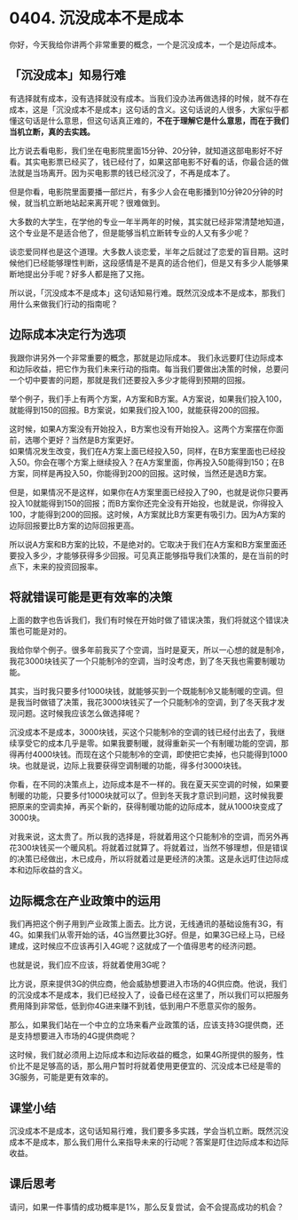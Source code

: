 # 0404. 沉没成本不是成本
你好，今天我给你讲两个非常重要的概念，一个是沉没成本，一个是边际成本。
## 「沉没成本」知易行难
有选择就有成本，没有选择就没有成本。当我们没办法再做选择的时候，就不存在成本，这是「沉没成本不是成本」这句话的含义。这句话说的人很多，大家似乎都懂这句话是什么意思，但这句话真正难的，**不在于理解它是什么意思，而在于我们当机立断，真的去实践。**

比方说去看电影，我们坐在电影院里面15分钟、20分钟，就知道这部电影好不好看。其实电影票已经买了，钱已经付了，如果这部电影不好看的话，你最合适的做法就是当场离开。因为买电影票的钱已经沉没了，不再是成本了。

但是你看，电影院里面要播一部烂片，有多少人会在电影播到10分钟20分钟的时候，就当机立断地站起来离开呢？很难做到。

大多数的大学生，在学他的专业一年半两年的时候，其实就已经非常清楚地知道，这个专业是不是适合他了，但是能够当机立断转专业的人又有多少呢？

谈恋爱同样也是这个道理。大多数人谈恋爱，半年之后就过了恋爱的盲目期。这时候他们已经能够理性判断，这段感情是不是真的适合他们，但是又有多少人能够果断地提出分手呢？好多人都是拖了又拖。

所以说，「沉没成本不是成本」这句话知易行难。既然沉没成本不是成本，那我们用什么来做我们行动的指南呢？
## 边际成本决定行为选项
我跟你讲另外一个非常重要的概念，那就是边际成本。
我们永远要盯住边际成本和边际收益，把它作为我们未来行动的指南。每当我们要做出决策的时候，总要问一个切中要害的问题，那就是我们还要投入多少才能得到预期的回报。

举个例子，我们手上有两个方案，A方案和B方案。A方案说，如果我们投入100，就能得到150的回报。B方案说，如果我们投入100，就能获得200的回报。

这时候，如果A方案没有开始投入，B方案也没有开始投入。这两个方案摆在你面前，选哪个更好？当然是B方案更好。<br>如果情况发生改变，我们在A方案上面已经投入50，同样，在B方案里面也已经投入50。你会在哪个方案上继续投入？在A方案里面，你再投入50能得到150；在B方案，同样是再投入50，你能得到200的回报。这时候，当然还是选B方案。

但是，如果情况不是这样，如果你在A方案里面已经投入了90，也就是说你只要再投入10就能得到150的回报；而B方案你还完全没有开始投，也就是说，你得投入100，才能得到200的回报。这时候，A方案就比B方案更有吸引力。因为A方案的边际回报要比B方案的边际回报更高。

所以说A方案和B方案的比较，不是绝对的。它取决于我们在A方案和B方案里面还要投入多少，才能够获得多少回报。可见真正能够指导我们决策的，是在当前的时点下，未来的投资回报率。
## 将就错误可能是更有效率的决策
上面的数字也告诉我们，我们有时候在开始时做了错误决策，我们将就这个错误决策也可能是对的。

我给你举个例子。很多年前我买了个空调，当时是夏天，所以一心想的就是制冷，我花3000块钱买了一个只能制冷的空调，当时没考虑，到了冬天我也需要制暖功能。

其实，当时我只要多付1000块钱，就能够买到一个既能制冷又能制暖的空调。但是我当时做错了决策，我花3000块钱买了一个只能制冷的空调，到了冬天我才发现问题。这时候我应该怎么做选择呢？

沉没成本不是成本，3000块钱，买这个只能制冷的空调的钱已经付出去了，我继续享受它的成本几乎是零。如果我要制暖，就得重新买一个有制暖功能的空调，那得再付4000块钱。而现在这个只能制冷的空调，即使把它卖掉，也只能得到1000块。也就是说，边际上我要获得空调制暖的功能，得多付3000块钱。

你看，在不同的决策点上，边际成本是不一样的。我在夏天买空调的时候，如果要制暖的功能，只要多付1000块就可以了。但到冬天我才意识到问题，这时候我要把原来的空调卖掉，再买个新的，获得制暖功能的边际成本，就从1000块变成了3000块。

对我来说，这太贵了。所以我的选择是，将就着用这个只能制冷的空调，而另外再花300块钱买一个暖风机。将就着过就算了。将就着过，当然不够理想，但是错误的决策已经做出，木已成舟，所以将就着过是更经济的决策。这是永远盯住边际成本和边际收益的含义。
## 边际概念在产业政策中的运用
我们再把这个例子用到产业政策上面去。比方说，无线通讯的基础设施有3G，有4G。如果我们从零开始的话，4G当然要比3G好。但是，如果3G已经上马，已经建成，这时候应不应该再引入4G呢？这就成了一个值得思考的经济问题。

也就是说，我们应不应该，将就着使用3G呢？

比方说，原来提供3G的供应商，他会威胁想要进入市场的4G供应商。他说，我们的沉没成本不是成本，我们已经投入了，设备已经在这里了，所以我们可以把服务费用降到非常低，低到你4G进来赚不到钱，低到用户不愿意买你的服务。

那么，如果我们站在一个中立的立场来看产业政策的话，应该支持3G提供商，还是支持想要进入市场的4G提供商呢？

这时候，我们就必须用上边际成本和边际收益的概念，如果4G所提供的服务，性价比不是足够高的话，那么用户暂时将就着使用更便宜的、沉没成本已经是零的3G服务，可能是更有效率的。
## 课堂小结
沉没成本不是成本，这句话知易行难，我们要多多实践，学会当机立断。既然沉没成本不是成本，那么我们用什么来指导未来的行动呢？答案是盯住边际成本和边际收益。
## 课后思考
请问，如果一件事情的成功概率是1%，那么反复尝试，会不会提高成功的机会？